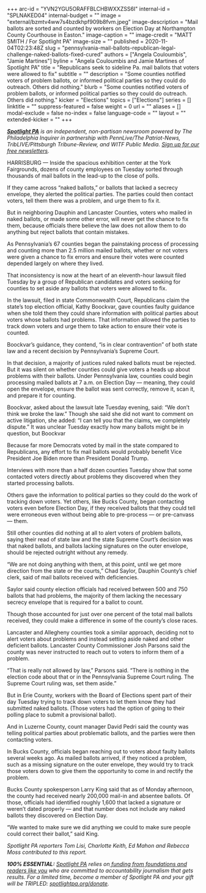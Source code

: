 +++
arc-id = "YVN2YGU5ORAFFBLCHBWXXZSS6I"
internal-id = "SPLNAKED04"
internal-budget = ""
image = "external/bzmtv4ww7s4bzdkhpf909b8fvm.jpeg"
image-description = "Mail ballots are sorted and counted by workers on Election Day at Northampton County Courthouse in Easton."
image-caption = ""
image-credit = "MATT SMITH / For Spotlight PA"
image-size = ""
published = 2020-11-04T02:23:48Z
slug = "pennsylvania-mail-ballots-republican-legal-challenge-naked-ballots-fixed-cured"
authors = ["Angela Couloumbis", "Jamie Martines"]
byline = "Angela Couloumbis and Jamie Martines of Spotlight PA"
title = "Republicans seek to sideline Pa. mail ballots that voters were allowed to fix"
subtitle = ""
description = "Some counties notified voters of problem ballots, or informed political parties so they could do outreach. Others did nothing."
blurb = "Some counties notified voters of problem ballots, or informed political parties so they could do outreach. Others did nothing."
kicker = "Elections"
topics = ["Elections"]
series = []
linktitle = ""
suppress-featured = false
weight = 0
url = ""
aliases = []
modal-exclude = false
no-index = false
language-code = ""
layout = ""
extended-kicker = ""
+++

<a href="https://www.spotlightpa.org/"><i><b>Spotlight PA</b></i></a><i> is an independent, non-partisan newsroom powered by The Philadelphia Inquirer in partnership with PennLive/The Patriot-News, TribLIVE/Pittsburgh Tribune-Review, and WITF Public Media. </i><a href="https://www.spotlightpa.org/newsletters"><i>Sign up for our free newsletters</i></a><i>.</i>

HARRISBURG — Inside the spacious exhibition center at the York Fairgrounds, dozens of county employees on Tuesday sorted through thousands of mail ballots in the lead-up to the close of polls.

If they came across “naked ballots,” or ballots that lacked a secrecy envelope, they alerted the political parties. The parties could then contact voters, tell them there was a problem, and urge them to fix it.

But in neighboring Dauphin and Lancaster Counties, voters who mailed in naked ballots, or made some other error, will never get the chance to fix them, because officials there believe the law does not allow them to do anything but reject ballots that contain mistakes.

As Pennsylvania’s 67 counties began the painstaking process of processing and counting more than 2.5 million mailed ballots, whether or not voters were given a chance to fix errors and ensure their votes were counted depended largely on where they lived.

That inconsistency is now at the heart of an eleventh-hour lawsuit filed Tuesday by a group of Republican candidates and voters seeking for counties to set aside any ballots that voters were allowed to fix.

<script src="https://www.spotlightpa.org/embed.js" async></script><div data-spl-embed-version="1" data-spl-src="https://www.spotlightpa.org/embeds/newsletter/"></div>

In the lawsuit, filed in state Commonwealth Court, Republicans claim the state’s top election official, Kathy Boockvar, gave counties faulty guidance when she told them they could share information with political parties about voters whose ballots had problems. That information allowed the parties to track down voters and urge them to take action to ensure their vote is counted.

Boockvar’s guidance, they contend, “is in clear contravention” of both state law and a recent decision by Pennsylvania’s Supreme Court. 

In that decision, a majority of justices ruled naked ballots must be rejected. But it was silent on whether counties could give voters a heads up about problems with their ballots. Under Pennsylvania law, counties could begin processing mailed ballots at 7 a.m. on Election Day — meaning, they could open the envelope, ensure the ballot was sent correctly, remove it, scan it, and prepare it for counting.

Boockvar, asked about the lawsuit late Tuesday evening, said: “We don’t think we broke the law.” Though she said she did not want to comment on active litigation, she added: “I can tell you that the claims, we completely dispute.” It was unclear Tuesday exactly how many ballots might be in question, but Boockvar

Because far more Democrats voted by mail in the state compared to Republicans, any effort to fix mail ballots would probably benefit Vice President Joe Biden more than President Donald Trump.

Interviews with more than a half dozen counties Tuesday show that some contacted voters directly about problems they discovered when they started processing ballots.

Others gave the information to political parties so they could do the work of tracking down voters. Yet others, like Bucks County, began contacting voters even before Election Day, if they received ballots that they could tell were erroneous even without being able to pre-process — or pre-canvass — them.

Still other counties did nothing at all to alert voters of problem ballots, saying their read of state law and the state Supreme Court’s decision was that naked ballots, and ballots lacking signatures on the outer envelope, should be rejected outright without any remedy.

“We are not doing anything with them, at this point, until we get more direction from the state or the courts,” Chad Saylor, Dauphin County’s chief clerk, said of mail ballots received with deficiencies.

Saylor said county election officials had received between 500 and 750 ballots that had problems, the majority of them lacking the necessary secrecy envelope that is required for a ballot to count.

Though those accounted for just over one percent of the total mail ballots received, they could make a difference in some of the county’s close races.

Lancaster and Allegheny counties took a similar approach, deciding not to alert voters about problems and instead setting aside naked and other deficient ballots. Lancaster County Commissioner Josh Parsons said the county was never instructed to reach out to voters to inform them of a problem.

<script src="https://www.spotlightpa.org/embed.js" async></script><div data-spl-embed-version="1" data-spl-src="https://www.spotlightpa.org/embeds/donate/?teaser_text=Spotlight%20PA%20provides%20essential%2C%20public-service%20journalism%20about%20Pennsylvania%20thank%20to%20readers%20like%20you.%20For%20a%20limited%20time%2C%20become%20a%20member%20and%20your%20contribution%20will%20be%20TRIPLED.&cta_text=YES%2C%20TRIPLE%20MY%20GIFT&eyebrow_text=BECOME%20A%20MEMBER"></div>

“That is really not allowed by law,” Parsons said. “There is nothing in the election code about that or in the Pennsylvania Supreme Court ruling. The Supreme Court ruling was, set them aside.”

But in Erie County, workers with the Board of Elections spent part of their day Tuesday trying to track down voters to let them know they had submitted naked ballots. (Those voters had the option of going to their polling place to submit a provisional ballot).

And in Luzerne County, count manager David Pedri said the county was telling political parties about problematic ballots, and the parties were then contacting voters.

In Bucks County, officials began reaching out to voters about faulty ballots several weeks ago. As mailed ballots arrived, if they noticed a problem, such as a missing signature on the outer envelope, they would try to track those voters down to give them the opportunity to come in and rectify the problem.

Bucks County spokesperson Larry King said that as of Monday afternoon, the county had received nearly 200,000 mail-in and absentee ballots. Of those, officials had identified roughly 1,600 that lacked a signature or weren’t dated properly — and that number does not include any naked ballots they discovered on Election Day.

“We wanted to make sure we did anything we could to make sure people could correct their ballot,” said King.

<i>Spotlight PA reporters Tom Lisi, Charlotte Keith, Ed Mahon and Rebecca Moss contributed to this report.</i>

<i><b>100% ESSENTIAL:</b></i><i> </i><a href="https://www.spotlightpa.org/"><i>Spotlight PA</i></a><i> relies on</i><a href="https://www.spotlightpa.org/support"><i> funding from foundations and readers like you</i></a><i> who are committed to accountability journalism that gets results. For a limited time, become a member of Spotlight PA and your gift will be TRIPLED: </i><a href="http://spotlightpa.org/donate"><i>spotlightpa.org/donate</i></a><i>.</i>
